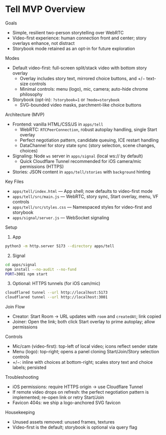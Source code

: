 # Tell MVP Overview

Goals

- Simple, resilient two-person storytelling over WebRTC
- Video-first experience: human connection front and center; story overlays enhance, not distract
- Storybook mode retained as an opt-in for future exploration

Modes

- Default video-first: full-screen split/stack video with bottom story overlay
  - Overlay includes story text, mirrored choice buttons, and +/− text-size controls
  - Minimal controls: menu (logo), mic, camera; auto-hide chrome philosophy
- Storybook (opt-in): `?storybook=1` or `?mode=storybook`
  - SVG-bounded video masks, parchment-like choice buttons

Architecture (MVP)

- Frontend: vanilla HTML/CSS/JS in `apps/tell`
  - WebRTC: `RTCPeerConnection`, robust autoplay handling, single Start overlay
  - Perfect negotiation pattern, candidate queuing, ICE restart handling
  - DataChannel for story state sync (story selection, scene changes, choices)
- Signaling: Node `ws` server in `apps/signal` (local ws:// by default)
  - Quick Cloudflare Tunnel recommended for iOS camera/mic permissions (HTTPS)
- Stories: JSON content in `apps/tell/stories` with `background` hinting

Key Files

- `apps/tell/index.html` — App shell; now defaults to video-first mode
- `apps/tell/src/main.js` — WebRTC, story sync, Start overlay, menu, VF controls
- `apps/tell/src/styles.css` — Namespaced styles for video-first and storybook
- `apps/signal/server.js` — WebSocket signaling

Setup

1) App

```sh
python3 -m http.server 5173 --directory apps/tell
```

2) Signal

```sh
cd apps/signal
npm install --no-audit --no-fund
PORT=3001 npm start
```

3) Optional: HTTPS tunnels (for iOS cam/mic)

```sh
cloudflared tunnel --url http://localhost:5173
cloudflared tunnel --url http://localhost:3001
```

Join Flow

- Creator: Start Room → URL updates with `room` and `createdAt`; link copied
- Joiner: Open the link; both click Start overlay to prime autoplay; allow permissions

Controls

- Mic/cam (video-first): top-left of local video; icons reflect sender state
- Menu (logo): top-right; opens a panel cloning Start/Join/Story selection controls
- +/−: inline with choices at bottom-right; scales story text and choice labels; persisted

Troubleshooting

- iOS permissions: require HTTPS origin → use Cloudflare Tunnel
- If remote video drops on refresh: the perfect negotiation pattern is implemented; re-open link or retry Start/Join
- Favicon 404s: we ship a logo-anchored SVG favicon

Housekeeping

- Unused assets removed: unused frames, textures
- Video-first is the default; storybook is optional via query flag 